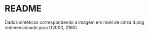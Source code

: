 # README

Dados sintéticos correspondendo a imagem em nível de cinza 4.png redimensionado para (12000, 2160).
